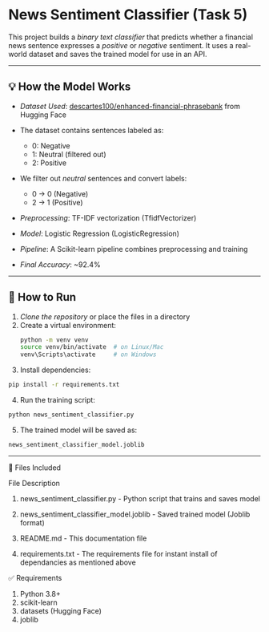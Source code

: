 # News Sentiment Classifier (Task 5)

This project builds a *binary text classifier* that predicts whether a financial news sentence expresses a *positive* or *negative* sentiment. It uses a real-world dataset and saves the trained model for use in an API.

---

## 💡 How the Model Works

- *Dataset Used*: [descartes100/enhanced-financial-phrasebank](https://huggingface.co/datasets/descartes100/enhanced-financial-phrasebank) from Hugging Face
- The dataset contains sentences labeled as:
  - 0: Negative
  - 1: Neutral (filtered out)
  - 2: Positive

- We filter out *neutral* sentences and convert labels:
  - 0 → 0 (Negative)
  - 2 → 1 (Positive)

- *Preprocessing*: TF-IDF vectorization (TfidfVectorizer)
- *Model*: Logistic Regression (LogisticRegression)
- *Pipeline*: A Scikit-learn pipeline combines preprocessing and training

- *Final Accuracy*: ~92.4%

---

## 🧪 How to Run

1. *Clone the repository* or place the files in a directory
2. Create a virtual environment:
   ```bash
   python -m venv venv
   source venv/bin/activate  # on Linux/Mac
   venv\Scripts\activate     # on Windows
   ```
3. Install dependencies:
  ```bash
  pip install -r requirements.txt
  ```

4. Run the training script:
  ```bash
  python news_sentiment_classifier.py
  ```

5. The trained model will be saved as:
  ```bash
  news_sentiment_classifier_model.joblib
  ```



---

📁 Files Included

File	Description

1. news_sentiment_classifier.py	- Python script that trains and saves model

2. news_sentiment_classifier_model.joblib	- Saved trained model (Joblib format)

3. README.md	- This documentation file
4. requirements.txt - The requirements file for instant install of dependancies as mentioned above


✅ Requirements

1. Python 3.8+
2. scikit-learn
3. datasets (Hugging Face)
4. joblib

